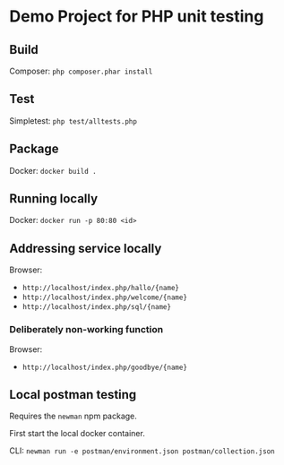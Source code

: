 # Demo Project for PHP unit testing

## Build

Composer: `php composer.phar install`

## Test

Simpletest: `php test/alltests.php`

## Package

Docker: `docker build .`

## Running locally

Docker: `docker run -p 80:80 <id>`

## Addressing service locally

Browser: 

 * `http://localhost/index.php/hallo/{name}`
 * `http://localhost/index.php/welcome/{name}`
 * `http://localhost/index.php/sql/{name}`

### Deliberately non-working function

Browser: 

 * `http://localhost/index.php/goodbye/{name}`

## Local postman testing

Requires the `newman` npm package.

First start the local docker container.

CLI: `newman run -e postman/environment.json postman/collection.json`
